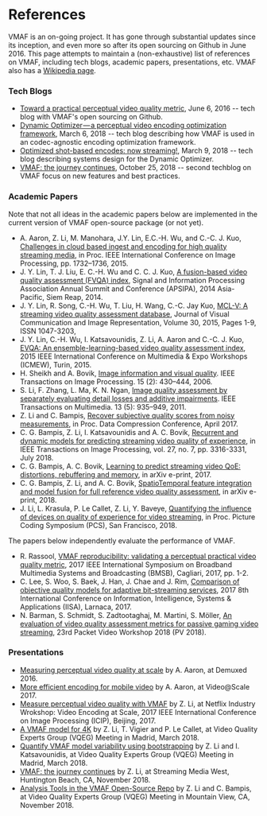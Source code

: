 References
===================

VMAF is an on-going project. It has gone through substantial updates since its inception, and even more so after its open sourcing on Github in June 2016. This page attempts to maintain a (non-exhaustive) list of references on VMAF, including tech blogs, academic papers, presentations, etc. VMAF also has a [Wikipedia page](https://en.wikipedia.org/wiki/Video_Multimethod_Assessment_Fusion).

### Tech Blogs 

  - [Toward a practical perceptual video quality metric](https://medium.com/netflix-techblog/toward-a-practical-perceptual-video-quality-metric-653f208b9652), June 6, 2016 -- tech blog with VMAF's open sourcing on Github.
  - [Dynamic Optimizer — a perceptual video encoding optimization framework](https://medium.com/netflix-techblog/dynamic-optimizer-a-perceptual-video-encoding-optimization-framework-e19f1e3a277f), March 6, 2018 -- tech blog describing how VMAF is used in an codec-agnostic encoding optimization framework.
  - [Optimized shot-based encodes: now streaming!](https://medium.com/netflix-techblog/optimized-shot-based-encodes-now-streaming-4b9464204830), March 9, 2018 -- tech blog describing systems design for the Dynamic Optimizer.
  - [VMAF: the journey continues](https://medium.com/netflix-techblog/vmaf-the-journey-continues-44b51ee9ed12), October 25, 2018 -- second techblog on VMAF focus on new features and best practices.

### Academic Papers

Note that not all ideas in the academic papers below are implemented in the current version of VMAF open-source package (or not yet).

  - A. Aaron, Z. Li, M. Manohara, J.Y. Lin, E.C.-H. Wu, and C.-C. J. Kuo, [Challenges in cloud based ingest and encoding for high quality streaming media](https://ieeexplore.ieee.org/document/7351097/),  in Proc. IEEE International Conference on Image Processing, pp. 1732–1736, 2015. 
  - J. Y. Lin, T. J. Liu, E. C.-H. Wu and C. C. J. Kuo, [A fusion-based video quality assessment (FVQA) index](https://ieeexplore.ieee.org/document/7041705/), Signal and Information Processing Association Annual Summit and Conference (APSIPA), 2014 Asia-Pacific, Siem Reap, 2014.
  - J. Y. Lin, R. Song, C.-H. Wu, T. Liu, H. Wang, C.-C. Jay Kuo, [MCL-V: A streaming video quality assessment database](https://www.sciencedirect.com/science/article/pii/S1047320315000425), Journal of Visual Communication and Image Representation, Volume 30, 2015, Pages 1-9, ISSN 1047-3203,
  - J. Y. Lin, C.-H. Wu, I. Katsavounidis, Z. Li, A. Aaron and C.-C. J. Kuo, [EVQA: An ensemble-learning-based video quality assessment index](https://ieeexplore.ieee.org/document/7169760/), 2015 IEEE International Conference on Multimedia & Expo Workshops (ICMEW), Turin, 2015.
  - H. Sheikh and A. Bovik, [Image information and visual quality](https://ieeexplore.ieee.org/document/1576816). IEEE Transactions on Image Processing. 15 (2): 430–444, 2006.
  - S. Li, F. Zhang, L. Ma, K. N. Ngan, [Image quality assessment by separately evaluating detail losses and additive impairments](https://ieeexplore.ieee.org/document/5765502/). IEEE Transactions on Multimedia. 13 (5): 935–949, 2011.
  - Z. Li and C. Bampis, [Recover subjective quality scores from noisy measurements](https://arxiv.org/abs/1611.01715), in Proc. Data Compression Conference, April 2017.
  - C. G. Bampis, Z. Li, I. Katsavounidis and A. C. Bovik, [Recurrent and dynamic models for predicting streaming video quality of experience](https://ieeexplore.ieee.org/document/8315481/), in IEEE Transactions on Image Processing, vol. 27, no. 7, pp. 3316-3331, July 2018.
  - C. G. Bampis, A. C. Bovik, [Learning to predict streaming video QoE: distortions, rebuffering and memory](https://arxiv.org/abs/1703.00633), in arXiv e-print, 2017.
  - C. G. Bampis, Z. Li, and A. C. Bovik, [SpatioTemporal feature integration and model fusion for full reference video quality assessment](https://arxiv.org/abs/1804.04813), in arXiv e-print, 2018.
  - J. Li, L. Krasula, P. Le Callet, Z. Li, Y. Baveye, [Quantifying the influence of devices on quality of experience for video streaming](https://www2.securecms.com/PCS2018/Papers/ViewPapers.asp?PaperNum=1144), in Proc. Picture Coding Symposium (PCS), San Francisco, 2018.

The papers below independently evaluate the performance of VMAF.

  - R. Rassool, [VMAF reproducibility: validating a perceptual practical video quality metric](https://ieeexplore.ieee.org/document/7986143/), 2017 IEEE International Symposium on Broadband Multimedia Systems and Broadcasting (BMSB), Cagliari, 2017, pp. 1-2.
  - C. Lee, S. Woo, S. Baek, J. Han, J. Chae and J. Rim, [Comparison of objective quality models for adaptive bit-streaming services](https://ieeexplore.ieee.org/document/8316385/), 2017 8th International Conference on Information, Intelligence, Systems & Applications (IISA), Larnaca, 2017.
  - N. Barman, S. Schmidt, S. Zadtootaghaj, M. Martini, S. Möller, [An evaluation of video quality assessment metrics for passive gaming video streaming](https://www.researchgate.net/publication/325285444_An_Evaluation_of_Video_Quality_Assessment_Metrics_for_Passive_Gaming_Video_Streaming), 23rd Packet Video Workshop 2018 (PV 2018).

### Presentations
  - [Measuring perceptual video quality at scale](https://www.twitch.tv/videos/94954102) by A. Aaron, at Demuxed 2016.
  - [More efficient encoding for mobile video](https://code.fb.com/video-engineering/video-scale-2017-recap/) by A. Aaron, at Video@Scale 2017.
  - [Measure perceptual video quality with VMAF](VMAF_ICIP17.pdf) by Z. Li, at Netflix Industry Wrokshop: Video Encoding at Scale, 2017 IEEE International Conference on Image Processing (ICIP), Beijing, 2017.
  - [A VMAF model for 4K](VQEG_SAM_2018_025_VMAF_4K.pdf) by Z. Li, T. Vigier and P. Le Callet, at Video Quality Experts Group (VQEG) Meeting in Madrid, March 2018.
  - [Quantify VMAF model variability using bootstrapping](VQEG_SAM_2018_023_VMAF_Variability.pdf) by Z. Li and I. Katsavounidis, at Video Quality Experts Group (VQEG) Meeting in Madrid, March 2018.
  - [VMAF: the journey continues](http://www.streamingmedia.com/Articles/Editorial/Featured-Articles/Video-Engineering-Summit-Netflix-to-Discuss-VMAFs-Future-128457.aspx) by Z. Li, at Streaming Media West, Huntington Beach, CA, November 2018.
  - [Analysis Tools in the VMAF Open-Source Repo](VQEG_SAM_2018_111_AnalysisToolsInVMAF.pdf) by Z. Li and C. Bampis, at Video Quality Experts Group (VQEG) Meeting in Mountain View, CA, November 2018.
